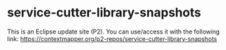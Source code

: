 # service-cutter-library-snapshots

This is an Eclipse update site (P2). You can use/access it with the following link: https://contextmapper.org/p2-repos/service-cutter-library-snapshots

